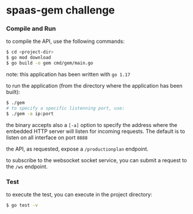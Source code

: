 # spaas-gem challenge

### Compile and Run

to compile the API, use the following commands:

```bash
$ cd <project-dir>
$ go mod download
$ go build -o gem cmd/gem/main.go
```

note: this application has been written with `go 1.17`

to run the application (from the directory where the application has been built):

```bash
$ ./gem
# to specify a specific listenning port, use:
$ ./gem -a ip:port
```

the binary accepts also a `[-a]` option to specify the address where the embedded
HTTP server will listen for incoming requests. The default is to listen on all
interface on port `8888`

the API, as requested, expose a `/productionplan` endpoint.

to subscribe to the websocket socket service, you can submit a request to the `/ws`
endpoint.

### Test

to execute the test, you can execute in the project directory:

```bash
$ go test -v
```
